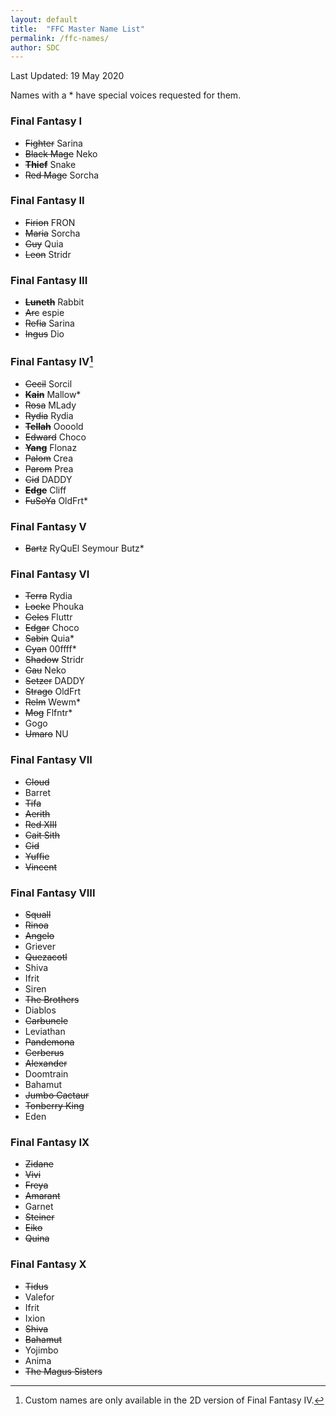 ```yaml
---
layout: default
title:  "FFC Master Name List"
permalink: /ffc-names/
author: SDC
---
```


Last Updated: 19 May 2020

Names with a * have special voices requested for them.

### Final Fantasy I
* ~~Fighter~~ Sarina
* ~~Black Mage~~ Neko
* **~~Thief~~** Snake
* ~~Red Mage~~ Sorcha

### Final Fantasy II
* ~~Firion~~ FRON
* ~~Maria~~ Sorcha
* ~~Guy~~ Quia
* ~~Leon~~ Stridr

### Final Fantasy III
* **~~Luneth~~** Rabbit
* ~~Arc~~ espie
* ~~Refia~~ Sarina
* ~~Ingus~~ Dio

### Final Fantasy IV[^1]
* ~~Cecil~~ Sorcil
* ~~**Kain**~~ Mallow*
* ~~Rosa~~ MLady
* ~~Rydia~~ Rydia
* ~~**Tellah**~~ Oooold
* ~~Edward~~ Choco
* ~~**Yang**~~ Flonaz
* ~~Palom~~ Crea
* ~~Parom~~ Prea
* ~~Cid~~ DADDY
* ~~**Edge**~~ Cliff
* ~~FuSoYa~~ OldFrt*

### Final Fantasy V
* ~~Bartz~~ RyQuEl Seymour Butz*


### Final Fantasy VI
* ~~Terra~~ Rydia
* ~~Locke~~ Phouka
* ~~Celes~~ Fluttr
* ~~Edgar~~ Choco
* ~~Sabin~~ Quia*
* ~~Cyan~~ 00ffff*
* ~~Shadow~~ Stridr
* ~~Gau~~ Neko
* ~~Setzer~~ DADDY
* ~~Strago~~ OldFrt
* ~~Relm~~ Wewm*
* ~~Mog~~ Flfntr*
* Gogo 
* ~~Umaro~~ NU

### Final Fantasy VII
* ~~Cloud~~
* Barret
* ~~Tifa~~
* ~~Aerith~~
* ~~Red XIII~~
* ~~Cait Sith~~
* ~~Cid~~
* ~~Yuffie~~
* ~~Vincent~~

### Final Fantasy VIII
* ~~Squall~~
* ~~Rinoa~~
* ~~Angelo~~
* Griever
* ~~Quezacotl~~
* Shiva
* Ifrit
* Siren
* ~~The Brothers~~
* Diablos
* ~~Carbuncle~~
* Leviathan
* ~~Pandemona~~
* ~~Cerberus~~
* ~~Alexander~~
* Doomtrain
* Bahamut
* ~~Jumbo Cactaur~~
* ~~Tonberry King~~
* Eden

### Final Fantasy IX
* ~~Zidane~~
* ~~Vivi~~
* ~~Freya~~
* ~~Amarant~~
* Garnet
* ~~Steiner~~
* ~~Eiko~~
* ~~Quina~~

### Final Fantasy X
* ~~Tidus~~
* Valefor
* Ifrit
* Ixion
* ~~Shiva~~
* ~~Bahamut~~
* Yojimbo
* Anima
* ~~The Magus Sisters~~

[^1]: Custom names are only available in the 2D version of Final Fantasy IV.